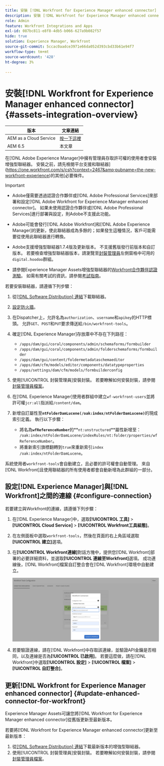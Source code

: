 ```yaml
---
title: 安裝 [!DNL Workfront for Experience Manager enhanced connector]
description: 安裝 [!DNL Workfront for Experience Manager enhanced connector]
role: Admin
feature: Workfront Integrations and Apps
exl-id: 087bc811-e8f8-4db5-b066-627a9b082f57
hide: true
solution: Experience Manager, Workfront
source-git-commit: 5ccac0aadce3971e66da052d393cbd33b61e94f7
workflow-type: tm+mt
source-wordcount: '428'
ht-degree: 3%

---
```


# 安裝[!DNL Workfront for Experience Manager enhanced connector] {#assets-integration-overview}

| 版本 | 文章連結 |
| -------- | ---------------------------- |
| AEM as a Cloud Service  | [按一下這裡](https://experienceleague.adobe.com/docs/experience-manager-cloud-service/content/assets/integrations/workfront-connector-install.html?lang=en) |
| AEM 6.5 | 本文章 |

在[!DNL Adobe Experience Manager]中擁有管理員存取許可權的使用者會安裝增強型聯結器。 安裝之前，請先檢閱平台支援和聯結器](https://one.workfront.com/s/csh?context=2467&amp;pubname=the-new-workfront-experience)的其他[必要條件。

>[!IMPORTANT]
>
>* Adobe僅需要透過認證合作夥伴或[!DNL Adobe Professional Services]來部署和設定[!DNL Adobe Workfront for Experience Manager enhanced connector]。 如果未使用認證合作夥伴或[!DNL Adobe Professional Services]進行部署與設定，則Adobe不支援此功能。
>
>* Adobe可能會發行[!DNL Adobe Workfront]和[!DNL Adobe Experience Manager]的更新，使此聯結器成為多餘的；如果發生這種情況，客戶可能需要從使用此聯結器進行轉換。
>
>* Adobe支援增強型聯結器1.7.4版及更新版本。 不支援舊版發行前版本和自訂版本。 若要檢查增強型聯結器版本，請瀏覽至[封裝管理員](https://experienceleague.adobe.com/docs/experience-manager-65/administering/contentmanagement/package-manager.html?lang=zh-Hant)左側窗格中可用的`digital.hoodoo`群組。
>
>* 請參閱Experience Manager Assets增強型聯結器的[Workfront合作夥伴認證測驗](https://solutionpartners.adobe.com/solution-partners/home/applications/experience_cloud/workfront/journey/dev_core.html)。 如需有關考試的資訊，請參閱[考試指南](https://express.adobe.com/page/Tc7Mq6zLbPFy8/)。

若要安裝聯結器，請遵循下列步驟：

1. 從[[!DNL Software Distribution] 連結](https://experience.adobe.com/#/downloads/content/software-distribution/en/aem.html?package=/content/software-distribution/en/details.html/content/dam/aem/public/adobe/packages/cq650/product/assets/workfront-tools.ui.apps.zip)下載聯結器。
1. [設定防火牆](https://one.workfront.com/s/document-item?bundleId=the-new-workfront-experience&amp;topicId=Content%2FAdministration_and_Setup%2FGet_started-WF_administration%2Fconfigure-your-firewall.html)。
1. 在Dispatcher上，允許名為`authorization`、`username`和`apikey`的HTTP標頭。 允許`GET`、`POST`和`PUT`要求傳送給`/bin/workfront-tools`。
1. 確定[!DNL Experience Manager]存放庫中不存在下列路徑：

   * `/apps/dam/gui/coral/components/admin/schemaforms/formbuilder`
   * `/apps/dam/gui/coral/components/admin/folderschemaforms/formbuilder`
   * `/apps/dam/gui/content/foldermetadataschemaeditor`
   * `/apps/dam/cfm/models/editor/components/datatypeproperties`
   * `/apps/settings/dam/cfm/models/formbuilderconfig`

1. 使用[!UICONTROL 封裝管理員]安裝封裝。 若要瞭解如何安裝封裝，請參閱[封裝管理員檔案](/help/sites-administering/package-manager.md)。
1. 在[!DNL Experience Manager]使用者群組中建立`wf-workfront-users`並將許可權`jcr:all`指派給`/content/dam`。
1. 新增自訂屬性至&#x200B;**`ntFolderDamLucene(/oak:index/ntFolderDamLucene)`**&#x200B;的現成索引定義。 執行以下步驟：
   * 將名為&#x200B;**`wfReferenceNumber`**&#x200B;的&#x200B;**`nt:unstructured`**屬性新增至：
     `/oak:index/ntFolderDamLucene/indexRules/nt:folder/properties/wfReferenceNumber`。
   * 將重新索引旗標翻轉到`true`來重新索引`index /oak:index/ntFolderDamLucene`。

系統使用者`workfront-tools`會自動建立，且必要的許可權會自動管理。 來自[!DNL Workfront]且使用聯結器的所有使用者都會自動新增為此群組的一部分。

## 設定[!DNL Experience Manager]與[!DNL Workfront]之間的連線 {#configure-connection}

若要建立與Workfront的連線，請遵循下列步驟：

1. 在[!DNL Experience Manager]中，選取&#x200B;**[!UICONTROL 工具]** > **[!UICONTROL Cloud Service]** > **[!UICONTROL Workfront工具組態]**。

1. 在左側面板中選取`workfront-tools`，然後在頁面的右上角區域選取&#x200B;**[!UICONTROL 建立]**&#x200B;選項。

1. 在&#x200B;**[!UICONTROL Workfront連線]**&#x200B;對話方塊中，提供您[!DNL Workfront]部署的必要詳細資料，並選取&#x200B;**[!UICONTROL 連線至Workfront]**&#x200B;選項。 成功連線後，[!DNL Workfront]檔案自訂整合會在[!DNL Workfront]環境中自動建立。

   ![連線[!DNL Experience Manager]和[!DNL Workfront]](/help/assets/assets/wf-connection-config.png)

1. 若要驗證連線，請在[!DNL Workfront]中存取該連線，並驗證API金鑰是否相同，以及連線是否為&#x200B;**[!UICONTROL 已啟用]**。 若要這麼做，請在[!DNL Workfront]中選取&#x200B;**[!UICONTROL 設定]** > **[!UICONTROL 檔案]** > **[!UICONTROL 自訂整合]**。

## 更新[!DNL Workfront for Experience Manager enhanced connector] {#update-enhanced-connector-for-workfront}

Experience Manager Assets可讓您將[!DNL Workfront for Experience Manager enhanced connector]從舊版更新至最新版本。

若要將[!DNL Workfront for Experience Manager enhanced connector]更新至最新版本：

1. 從[[!DNL Software Distribution] 連結](https://experience.adobe.com/#/downloads/content/software-distribution/en/aem.html?package=/content/software-distribution/en/details.html/content/dam/aem/public/adobe/packages/cq650/product/assets/workfront-tools.ui.apps.zip)下載最新版本的增強型聯結器。
1. 使用[!UICONTROL 封裝管理員]安裝封裝。 若要瞭解如何安裝封裝，請參閱[封裝管理員檔案](/help/sites-administering/package-manager.md)。
